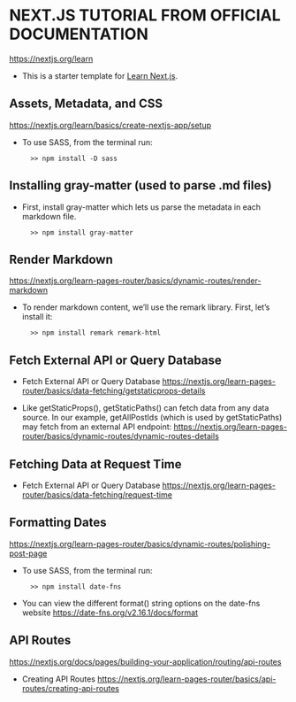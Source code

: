 # NEXT.JS TUTORIAL FROM OFFICIAL DOCUMENTATION

https://nextjs.org/learn

<!--
    To preview .md files on VSCode:
    1. Install Markdown Preview Enhanced
    2. cmd + shift + v -> To launch
 -->

- This is a starter template for [Learn Next.js](https://nextjs.org/learn).

## Assets, Metadata, and CSS

https://nextjs.org/learn/basics/create-nextjs-app/setup

- To use SASS, from the terminal run:

        >> npm install -D sass

## Installing gray-matter (used to parse .md files)

- First, install gray-matter which lets us parse the metadata in each markdown file.

        >> npm install gray-matter

## Render Markdown

https://nextjs.org/learn-pages-router/basics/dynamic-routes/render-markdown

- To render markdown content, we’ll use the remark library. First, let’s install it:

        >> npm install remark remark-html

## Fetch External API or Query Database

- Fetch External API or Query Database
  https://nextjs.org/learn-pages-router/basics/data-fetching/getstaticprops-details

- Like getStaticProps(), getStaticPaths() can fetch data from any data source. In our example, getAllPostIds
  (which is used by getStaticPaths) may fetch from an external API endpoint:
  https://nextjs.org/learn-pages-router/basics/dynamic-routes/dynamic-routes-details

## Fetching Data at Request Time

- Fetch External API or Query Database
  https://nextjs.org/learn-pages-router/basics/data-fetching/request-time

## Formatting Dates

https://nextjs.org/learn-pages-router/basics/dynamic-routes/polishing-post-page

- To use SASS, from the terminal run:

        >> npm install date-fns

- You can view the different format() string options on the date-fns website
  https://date-fns.org/v2.16.1/docs/format

## API Routes

https://nextjs.org/docs/pages/building-your-application/routing/api-routes

- Creating API Routes
  https://nextjs.org/learn-pages-router/basics/api-routes/creating-api-routes
